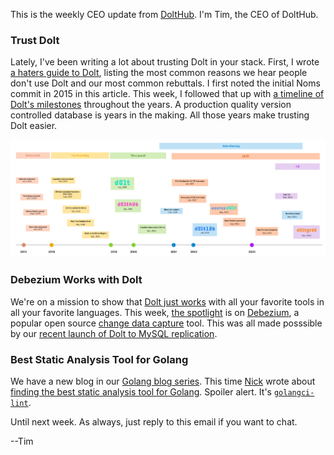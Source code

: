 This is the weekly CEO update from [DoltHub](https://www.dolthub.com/). I'm Tim, the CEO of DoltHub. 



### Trust Dolt

Lately, I've been writing a lot about trusting Dolt in your stack. First, I wrote [a haters guide to Dolt](https://www.dolthub.com/blog/2024-07-03-why-no-dolt/), listing the most common reasons we hear people don't use Dolt and our most common rebuttals. I first noted the initial Noms commit in 2015 in this article. This week, I followed that up with [a timeline of Dolt's milestones](https://www.dolthub.com/blog/2024-07-25-dolt-timeline/) throughout the years. A production quality version controlled database is years in the making. All those years make trusting Dolt easier.

[![Dolt Timeline](../images/dolt-timeline.png)](https://www.dolthub.com/blog/2024-07-25-dolt-timeline/)

### Debezium Works with Dolt

We're on a mission to show that [Dolt just works](https://docs.dolthub.com/guides/dolt-tested-apps) with all your favorite tools in all your favorite languages. This week, [the spotlight](https://www.dolthub.com/blog/2024-07-19-debezium-works-with-dolt/) is on [Debezium](https://debezium.io/), a popular open source [change data capture](https://www.dolthub.com/blog/2023-03-01-change-data-capture/) tool. This was all made posssible by our [recent launch of Dolt to MySQL replication](https://www.dolthub.com/blog/2024-07-05-binlog-source-preview/).

### Best Static Analysis Tool for Golang

We have a new blog in our [Golang blog series](https://www.dolthub.com/blog/?q=golang). This time [Nick](https://www.dolthub.com/team#nick) wrote about [finding the best static analysis tool for Golang](https://www.dolthub.com/blog/2024-07-24-static-analysis/). Spoiler alert. It's [`golangci-lint`](https://github.com/golangci/golangci-lint).

Until next week. As always, just reply to this email if you want to chat.

--Tim